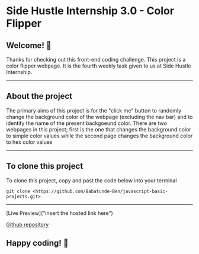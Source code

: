 # Side Hustle Internship 3.0 - Color Flipper

## Welcome! 👋
Thanks for checking out this front-end coding challenge. This project is a color flipper webpage. It is the fourth weekly task given to us at Side Hustle Internship.

---

## About the project
The primary aims of this project is for the "click me" button to randomly change the background color of the webpage (excluding the nav bar) and to identify the name of the present backgoeund color. There are two webpages in this project; first is the one that changes the background color to simple color values while the second page changes the background color to hex color values

---

## To clone this project
To clone this project, copy and past the code below into your terminal

    git clone <https://github.com/Babatunde-Ben/javascript-basic-projects.git>

---

[Live Preview]("insert the hosted link here")

[Github repository](https://github.com/Babatunde-Ben/javascript-basic-projects.git)
## Happy coding! 👋 
